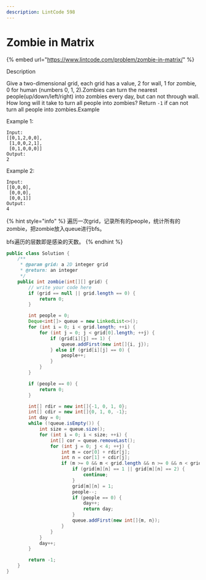 ```yaml
---
description: LintCode 598
---
```


# Zombie in Matrix

{% embed url="https://www.lintcode.com/problem/zombie-in-matrix/" %}



Description

Give a two-dimensional grid, each grid has a value, 2 for wall, 1 for zombie, 0 for human (numbers 0, 1, 2).Zombies can turn the nearest people(up/down/left/right) into zombies every day, but can not through wall. How long will it take to turn all people into zombies? Return `-1` if can not turn all people into zombies.Example

Example 1:

```
Input:
[[0,1,2,0,0],
 [1,0,0,2,1],
 [0,1,0,0,0]]
Output:
2
```

Example 2:

```
Input:
[[0,0,0],
 [0,0,0],
 [0,0,1]]
Output:
4
```

{% hint style="info" %}
遍历一次grid，记录所有的people，统计所有的zombie，把zombie放入queue进行bfs。

bfs遍历的层数即是感染的天数。
{% endhint %}

```java
public class Solution {
    /**
     * @param grid: a 2D integer grid
     * @return: an integer
     */
    public int zombie(int[][] grid) {
        // write your code here
        if (grid == null || grid.length == 0) {
            return 0;
        }

        int people = 0;
        Deque<int[]> queue = new LinkedList<>();
        for (int i = 0; i < grid.length; ++i) {
            for (int j = 0; j < grid[0].length; ++j) {
                if (grid[i][j] == 1) {
                    queue.addFirst(new int[]{i, j});
                } else if (grid[i][j] == 0) {
                    people++;
                }
            }
        }

        if (people == 0) {
            return 0;
        }

        int[] rdir = new int[]{-1, 0, 1, 0};
        int[] cdir = new int[]{0, 1, 0, -1};
        int day = 0;
        while (!queue.isEmpty()) {
            int size = queue.size();
            for (int i = 0; i < size; ++i) {
                int[] cor = queue.removeLast();
                for (int j = 0; j < 4; ++j) {
                    int m = cor[0] + rdir[j];
                    int n = cor[1] + cdir[j];
                    if (m >= 0 && m < grid.length && n >= 0 && n < grid[0].length) {
                        if (grid[m][n] == 1 || grid[m][n] == 2) {
                            continue;
                        }
                        grid[m][n] = 1;
                        people--;
                        if (people == 0) {
                            day++;
                            return day;
                        }
                        queue.addFirst(new int[]{m, n});
                    }
                }
            }
            day++;
        }

        return -1;
    }
}
```
